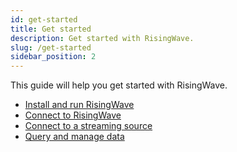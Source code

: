 ```yaml
---
id: get-started
title: Get started
description: Get started with RisingWave.
slug: /get-started
sidebar_position: 2
---
```



This guide will help you get started with RisingWave.

- [Install and run RisingWave]()
- [Connect to RisingWave]()
- [Connect to a streaming source]()
- [Query and manage data]()

